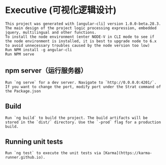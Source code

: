 # Executive (可视化逻辑设计)
    This project was generated with [angular-cli] version 1.0.0-beta.28.3.
    The main design of the project logic processing expression, embedded jquery, multilingual and other functions.
    To install the node environment (enter NODE-V in CLI mode to see if the node environment is installed, it is best to upgrade node to 6.x to avoid unnecessary troubles caused by the node version too low)
    Run NPM install -g angular-cli
    Run NPM serve

## npm server（运行服务器）
    Run `ng serve` for a dev server. Navigate to `http://0.0.0.0:4201/`.
    If you want to change the port, modify port under the Strat command of the Package.json

## Build
    Run `ng build` to build the project. The build artifacts will be stored in the `dist/` directory. Use the `-prod` flag for a production build.

## Running unit tests
    Run `ng test` to execute the unit tests via [Karma](https://karma-runner.github.io).


